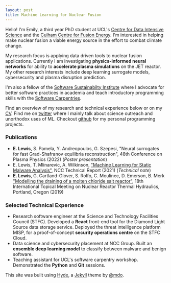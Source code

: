 ```yaml
---
layout: post
title: Machine Learning for Nuclear Fusion
---
```


Hello! I'm Emily, a third year PhD student at UCL's [Centre for Data Intensive Science](https://www.hep.ucl.ac.uk/cdt-dis/) and the [Culham Centre for Fusion Energy](https://ccfe.ukaea.uk/).
I'm interested in helping make nuclear fusion a viable energy source in the effort to combat climate change. 

My research focus is applying data driven tools to nuclear fusion applications. Currently I am investigating **physics-informed neural networks** for ability to **accelerate plasma simulations** on the JET reactor. My other research interests include deep learning surrogate models, cybersecurity and plasma disruption prediction. 

I'm also a fellow of the [Software Sustainabilty Institute](https://www.software.ac.uk/) where I advocate for better software practices in academia and teach introductory programming skills with the [Software Carpentries](https://software-carpentry.org/).  

Find an overview of my research and technical experience below or on my [CV](/public/CV_ELewis.pdf). Find me on [twitter](https://twitter.com/esllewis) where I mainly talk about science outreach and unorthodox uses of ML. Checkout [github](https://github.com/esl-lewis) for my personal programming projects. 



### Publications

* **E. Lewis**, S. Pamela, Y. Andreopoulos, G. Szepesi, "Neural surrogates for fast Grad-Shafranov equilibria reconstruction", 48th Conference on Plasma Physics (2022) (*Poster presentation*) 
* E. Lewis, T. Mlinarevic, A. Wilkinson, ["Machine Learning for Static Malware Analysis"](https://research.nccgroup.com/2021/06/07/research-paper-machine-learning-for-static-malware-analysis-with-university-college-london/), NCC Technical Report (2021) (*Technical note*)
* **E. Lewis**, G. Cartland-Glover, S. Rolfo, C. Moulinec, D. Emerson, B. Merk ["Modelling the draining of a molten chloride salt reactor"](https://www.researchgate.net/publication/336956207_Modelling_the_draining_of_a_molten_chloride_salt_reactor), 18th International Topical Meeting on Nuclear Reactor Thermal Hydraulics, Portland, Oregon (2019)


### Selected Technical Experience

* Research software engineer at the Science and Technology Facilities Council (STFC). Developed a **React** front-end tool for the Diamond Light Source data storage service. Deployed the threat intelligence platform MISP, for a proof-of-concept **security operations centre** on the STFC Cloud.  
* Data science and cybersecurity placement at NCC Group. Built an **ensemble deep learning model** to classify between malware and benign software. 
* Teaching assistant for UCL's software carpentry workshop. Demonstrated the **Python** and **Git** sessions. 



This site was built using [Hyde](http://hyde.getpoole.com), a [Jekyll](http://jekyllrb.com) theme by [@mdo](https://twitter.com/mdo). 
